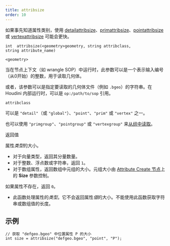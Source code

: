 ```yaml
---
title: attribsize
order: 10
---
```

如果事先知道属性类别，使用 [detailattribsize](detailattribsize.html "返回几何体细节属性的大小")、[primattribsize](primattribsize.html "返回几何体图元属性的大小")、[pointattribsize](pointattribsize.html "返回几何体点属性的大小") 或 [vertexattribsize](vertexattribsize.html "返回几何体顶点属性的大小") 可能会更快。

`int  attribsize(<geometry>geometry, string attribclass, string attribute_name)`

`<geometry>`

当在节点上下文（如 wrangle SOP）中运行时，此参数可以是一个表示输入编号（从0开始）的整数，用于读取几何体。

或者，该参数可以是指定要读取的几何体文件（例如 `.bgeo`）的字符串。在 Houdini 内部运行时，可以是 `op:/path/to/sop` 引用。

`attribclass`

可以是 `"detail"`（或 `"global"`）、`"point"`、`"prim"` 或 `"vertex"` 之一。

也可以使用 `"primgroup"`、`"pointgroup"` 或 `"vertexgroup"` 来[从组中读取](../groups.html "在 VEX 中，可以像读取属性一样读取图元/点/顶点组的内容")。

返回值

属性*类型*的大小。

- 对于向量类型，返回其分量数量。
- 对于整数、浮点数或字符串，返回 `1`。
- 对于数组属性，返回数组中元组的大小。元组大小由 [Attribute Create 节点](../../nodes/sop/attribcreate.html "添加或编辑用户定义的属性")上的 **Size** 参数控制。

如果属性不存在，返回 `0`。

- 此函数处理属性的*类型*。它不会返回属性*值*的大小。不能使用此函数获取字符串或数组值的长度。

## 示例

```vex
// 获取 "defgeo.bgeo" 中位置属性 P 的大小
int size = attribsize("defgeo.bgeo", "point", "P");

```
